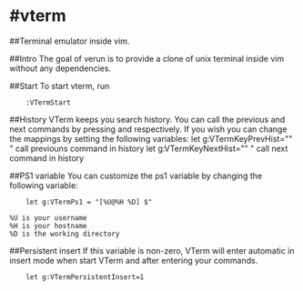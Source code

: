 #vterm
=====
##Terminal emulator inside vim.

##Intro
The goal of verun is to provide a clone of unix terminal inside vim without
any dependencies.

##Start
To start vterm, run
```
	:VTermStart
```

##History
VTerm keeps you search history. You can call the previous and next commands by pressing
<C-p> and <C-n> respectively. If you wish you can change the mappings by setting the
following variables:
	let g:VTermKeyPrevHist="<C-p>" " call previouns command in history
	let g:VTermKeyNextHist="<C-n>" " call next command in history

##PS1 variable
You can customize the ps1 variable by changing the following variable:
```
	let g:VTermPs1 = "[%U@%H %D] $"
```
  
	%U is your username
	%H is your hostname
	%D is the working directory

##Persistent insert
If this variable is non-zero, VTerm will enter automatic in insert mode when start VTerm and
after entering your commands.
```
	let g:VTermPersistentInsert=1
```
